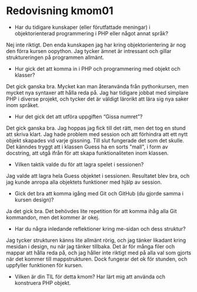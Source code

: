 ---
---
Redovisning kmom01
=========================

* Har du tidigare kunskaper (eller förutfattade meningar) i objektorienterad programmering i PHP eller något annat språk?

Nej inte riktigt.
Den enda kunskapen jag har kring objektorientering är nog den förra kursen oopython.
Jag tycker ämnet är intressant och gillar struktureringen på programmen allmänt.

* Hur gick det att komma in i PHP och programmering med objekt och klasser?

Det gick ganska bra.
Mycket kan man återanvända från pythonkursen, men mycket nya syntaxer att hålla reda på.
Jag har tidigare jobbat med simplare PHP i diverse projekt, och tycker det är väldigt lärorikt att lära sig nya saker inom språket.

* Hur det gick det att utföra uppgiften “Gissa numret”?

Det gick ganska bra.
Jag hoppas jag fick till det rätt, men det tog en stund att skriva klart.
Jag hade problem med session och att förhindra att ett nytt objekt skapades vid varje gissning.
Till slut fungerade det som det skulle.
Det känndes tryggt att i klassen Guess ha en sorts "mall", i form av docstring, att utgå ifrån för att skapa funktionaliteten inom klassen.

* Vilken taktik valde du för att lagra spelet i sessionen?

Jag valde att lagra hela Guess objektet i sessionen.
Resultatet blev bra, och jag kunde anropa alla objektets funktioner med hjälp av session.

* Gick det bra att komma igång med Git och GitHub (du gjorde samma i kursen design)?

Ja det gick bra.
Det behövdes lite repetition för att komma ihåg alla Git kommandon, men det kommer är okej.

* Har du några inledande reflektioner kring me-sidan och dess struktur?

Jag tycker strukturen känns lite allmänt rörig, och jag tänker likadant kring mesidan i design, nu när jag tänker tillbaka.
Det är för många filer och mappar att hålla reda på, och jag håller inte riktigt med på alla val som gjorts när det kommer till mappstrukturen.
Dock fungerar det ok för stunden, och uppfyller funktionen för kursen.

* Vilken är din TIL för detta kmom?
Har lärt mig att använda och konstruera PHP objekt.
